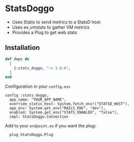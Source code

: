 # StatsDoggo

* Uses Statix to send metrics to a StatsD host
* Uses ex_vmstats to gather VM metrics
* Provides a Plug to get web stats

## Installation

```elixir
def deps do
  [
    {:stats_doggo, "~> 1.0.0",
  ]
end
```

Configuration in your `config.exs`

```
config :stats_doggo,
  app_name: "YOUR_APP_NAME",
  override_statix_host: System.fetch_env!("STATSD_HOST"),
  app_env: System.get_env("RAILS_ENV", "dev"),
  enabled: System.get_env("STATS_ENABLED", "false"),
  impl: StatsDoggo.Connection
```

Add to your `endpoint.ex` if you want the plug:
```
  plug StatsDoggo.Plug
```

